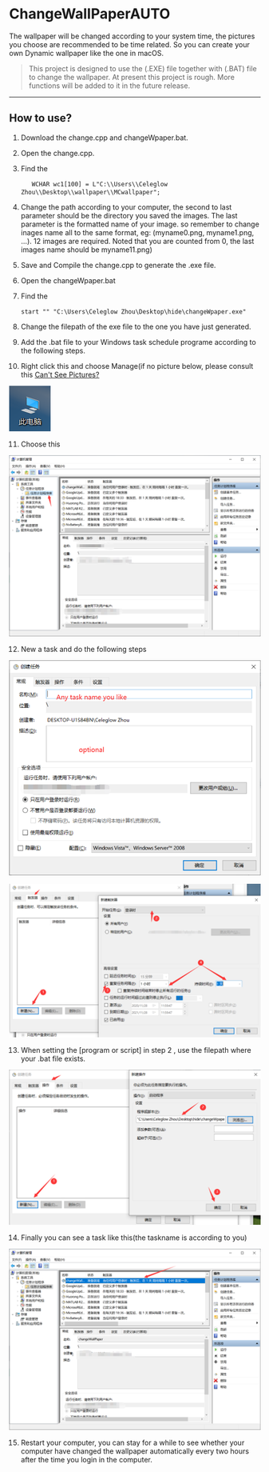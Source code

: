 # ChangeWallPaperAUTO
The wallpaper will be changed according to your system time, the pictures you choose are recommended to  be time related. So you can create your own Dynamic wallpaper like the one in macOS.

> This project is designed to use the (.EXE) file together with (.BAT) file to change the wallpaper. At present this project is rough. More functions will be added to it in the future release.

-----

## How to use?

1. Download the change.cpp and changeWpaper.bat.

2. Open the change.cpp.

3. Find the 
   
   ```
      WCHAR wc1[100] = L"C:\\Users\\Celeglow Zhou\\Desktop\\wallpaper\\MCwallpaper";
   ```

4. Change the path according to your computer, the second to last parameter should be the directory you saved the images. The last parameter is the formatted name of your image. so remember to change inages name all to the same format, eg: (myname0.png, myname1.png, ...). 12 images are required.  Noted that you are counted from 0,  the last images name should be myname11.png)

5. Save and Compile the change.cpp to generate the .exe file.

6. Open the changeWpaper.bat

7. Find the
   
   ```
   start "" "C:\Users\Celeglow Zhou\Desktop\hide\changeWpaper.exe"
   ```

8. Change the filepath of the exe file to the one you have just generated.

9. Add the .bat file to your Windows task schedule programe according to the following steps.

10. Right click this and choose Manage(if no picture below, please consult this [Can't See Pictures?](https://blog.csdn.net/weixin_42128813/article/details/102915578)

![](https://github.com/Zhouyuankun/ChangeWallPaperAUTO/blob/main/resources/set1.png?raw=true)

11. Choose this

![](https://github.com/Zhouyuankun/ChangeWallPaperAUTO/blob/main/resources/set2.png?raw=true)

12. New a task and do the following steps

![](https://github.com/Zhouyuankun/ChangeWallPaperAUTO/blob/main/resources/set3.png?raw=true)

![](https://github.com/Zhouyuankun/ChangeWallPaperAUTO/blob/main/resources/set4.png?raw=true)

13. When setting the [program or script] in step 2 , use the filepath where your .bat file exists. 

![](https://github.com/Zhouyuankun/ChangeWallPaperAUTO/blob/main/resources/set5.png?raw=true)

14. Finally you can see a task like this(the taskname is according to you)

![](https://github.com/Zhouyuankun/ChangeWallPaperAUTO/blob/main/resources/set6.png?raw=true)

15. Restart your computer, you can stay for a while to see whether your computer have changed the wallpaper automatically every two hours after the time you login in the computer.
